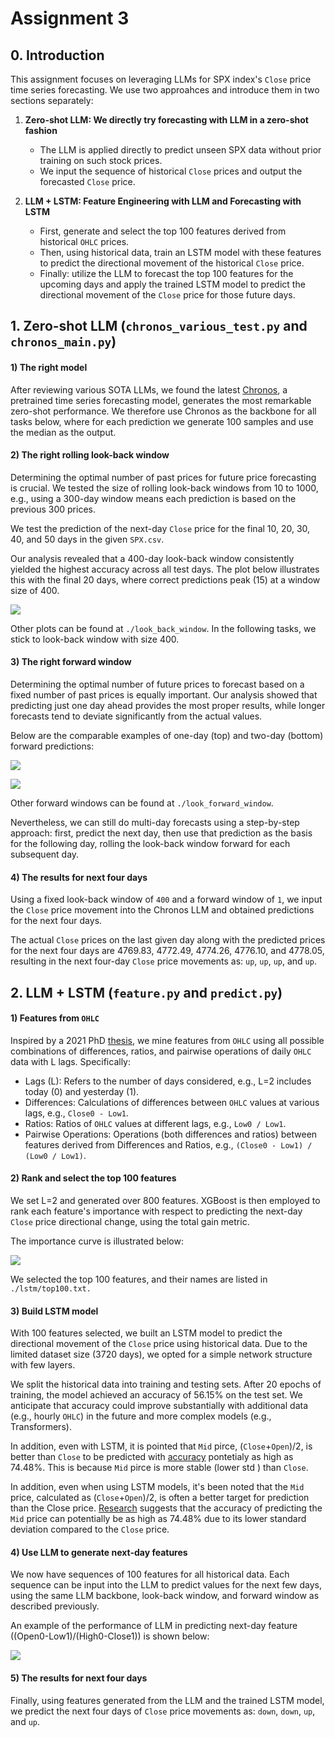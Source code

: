 # Assignment 3



## 0. Introduction

This assignment focuses on leveraging LLMs for SPX index's `Close` price time series forecasting. We use two approahces and introduce them in two sections separately:

1. **Zero-shot LLM: We directly try forecasting with LLM in a zero-shot fashion**
   - The LLM is applied directly to predict unseen SPX data without prior training on such stock prices.
   - We input the sequence of historical `Close` prices and output the forecasted `Close` price.

2. **LLM + LSTM: Feature Engineering with LLM and Forecasting with LSTM**
   - First, generate and select the top 100 features derived from historical `OHLC` prices.
   - Then, using historical data, train an LSTM model with these features to predict the directional movement of the historical `Close` price.
   - Finally: utilize the LLM to forecast the top 100 features for the upcoming days and apply the trained LSTM model to predict the directional movement of the `Close` price for those future days.



## 1. Zero-shot LLM (`chronos_various_test.py` and `chronos_main.py`)

#### 1) The right model 

After reviewing various SOTA LLMs, we found the latest [Chronos](https://github.com/amazon-science/chronos-forecasting), a pretrained time series forecasting model, generates the most remarkable zero-shot performance. We therefore use Chronos as the backbone for all tasks below, where for each prediction we generate 100 samples and use the median as the output. 


#### 2) The right rolling look-back window

Determining the optimal number of past prices for future price forecasting is crucial. We tested the size of rolling look-back windows from 10 to 1000, e.g., using a 300-day window means each prediction is based on the previous 300 prices. 

We test the prediction of the next-day `Close` price for the final 10, 20, 30, 40, and 50 days in the given `SPX.csv`.

Our analysis revealed that a 400-day look-back window consistently yielded the highest accuracy across all test days. The plot below illustrates this with the final 20 days, where correct predictions peak (15) at a window size of 400.

![](./look_back_window/close_forward1_smp100_hit_countof20.png)

Other plots can be found at `./look_back_window`. In the following tasks, we stick to look-back window with size 400.


#### 3) The right forward window 

Determining the optimal number of future prices to forecast based on a fixed number of past prices is equally important. Our analysis showed that predicting just one day ahead provides the most proper results, while longer forecasts tend to deviate significantly from the actual values.

Below are the comparable examples of one-day (top) and two-day (bottom) forward predictions:

![](./look_forward_window/2test_spx_step1_test.png)

![](./look_forward_window/2test_spx_step2_test.png)

Other forward windows can be found at `./look_forward_window`.

Nevertheless, we can still do multi-day forecasts using a step-by-step approach: first, predict the next day, then use that prediction as the basis for the following day, rolling the look-back window forward for each subsequent day.


#### 4) The results for next four days

Using a fixed look-back window of `400` and a forward window of `1`, we input the `Close` price movement into the Chronos LLM and obtained predictions for the next four days.

The actual `Close` prices on the last given day along with the predicted prices for the next four days are 4769.83, 4772.49, 4774.26, 4776.10, and 4778.05, resulting in the next four-day `Close` price movements as: `up`, `up`, `up`, and `up`.




## 2. LLM + LSTM (`feature.py` and `predict.py`)

#### 1) Features from `OHLC`

Inspired by a 2021 PhD [thesis](https://discovery.ucl.ac.uk/id/eprint/10155501/2/AndrewDMannPhDFinal.pdf), we mine features from `OHLC` using all possible combinations of differences, ratios, and pairwise operations of daily `OHLC` data with L lags. Specifically:
   - Lags (L): Refers to the number of days considered, e.g., L=2 includes today (0) and yesterday (1).
   - Differences: Calculations of differences between `OHLC` values at various lags, e.g., `Close0 - Low1`.
   - Ratios: Ratios of `OHLC` values at different lags, e.g., `Low0 / Low1`.
   - Pairwise Operations: Operations (both differences and ratios) between features derived from Differences and Ratios, e.g., `(Close0 - Low1) / (Low0 / Low1)`.


#### 2) Rank and select the top 100 features
We set L=2 and generated over 800 features. XGBoost is then employed to rank each feature's importance with respect to predicting the next-day `Close` price directional change, using the total gain metric.

The importance curve is illustrated below:

![](./lstm/importance.png)

We selected the top 100 features, and their names are listed in `./lstm/top100.txt.`


#### 3) Build LSTM model

With 100 features selected, we built an LSTM model to predict the directional movement of the `Close` price using historical data. Due to the limited dataset size (3720 days), we opted for a simple network structure with few layers.

We split the historical data into training and testing sets. After 20 epochs of training, the model achieved an accuracy of 56.15% on the test set. We anticipate that accuracy could improve substantially with additional data (e.g., hourly `OHLC`) in the future and more complex models (e.g., Transformers). 

In addition, even with LSTM, it is pointed that `Mid` pirce, (`Close`+`Open`)/2, is better than `Close` to be predicted with [accuracy](https://discovery.ucl.ac.uk/id/eprint/10155501/2/AndrewDMannPhDFinal.pdf) pontetialy as high as 74.48%. This is because `Mid` pirce is more stable (lower std ) than `Close`.

In addition, even when using LSTM models, it's been noted that the `Mid` price, calculated as (`Close`+`Open`)/2, is often a better target for prediction than the Close price. [Research](https://discovery.ucl.ac.uk/id/eprint/10155501/2/AndrewDMannPhDFinal.pdf) suggests that the accuracy of predicting the `Mid` price can potentially be as high as 74.48% due to its lower standard deviation compared to the `Close` price.


#### 4) Use LLM to generate next-day features

We now have sequences of 100 features for all historical data. Each sequence can be input into the LLM to predict values for the next few days, using the same LLM backbone, look-back window, and forward window as described previously.

An example of the performance of LLM in predicting next-day feature ((Open0-Low1)/(High0-Close1)) is shown below:

![](./feature/pre400_window20_forward1_smp100_hit11_feature_rank_1.png)

#### 5) The results for next four days

Finally, using features generated from the LLM and the trained LSTM model, we predict the next four days of `Close` price movements as: `down`, `down`, `up`, and `up`.

